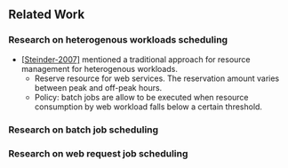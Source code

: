 ## Related Work

### Research on heterogenous workloads scheduling
- [[Steinder-2007]](http://ieeexplore.ieee.org/xpls/abs_all.jsp?arnumber=4258530&tag=1) mentioned a traditional approach for resource management for heterogenous workloads.
  - Reserve resource for web services. The reservation amount varies between peak and off-peak hours. 
  - Policy: batch jobs are allow to be executed when resource consumption by web workload falls below a certain threshold. 


### Research on batch job scheduling


### Research on web request job scheduling
